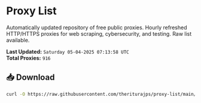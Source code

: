 # Proxy List

Automatically updated repository of free public proxies. Hourly refreshed HTTP/HTTPS proxies for web scraping, cybersecurity, and testing. Raw list available.

**Last Updated:** `Saturday 05-04-2025 07:13:58 UTC`  
**Total Proxies:** `916`

## 📥 Download
```bash
curl -O https://raw.githubusercontent.com/theriturajps/proxy-list/main/proxies.txt
